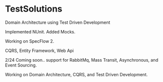 # TestSolutions
Domain Architecture using Test Driven Development

Implemented NUnit.
Added Mocks.

Working on SpecFlow 2.

CQRS, Entity Framework, Web Api

2/24
Coming soon.. support for RabbitMq, Mass Transit, Asynchronous, and Event Sourcing.

Working on Domain Architecture, CQRS, and Test Driven Development.
